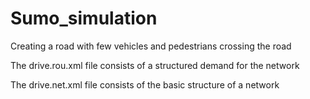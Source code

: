 # Sumo_simulation
Creating a road with few vehicles and pedestrians crossing the road

The drive.rou.xml file consists of a structured demand for the network

The drive.net.xml file consists of the basic structure of a network
